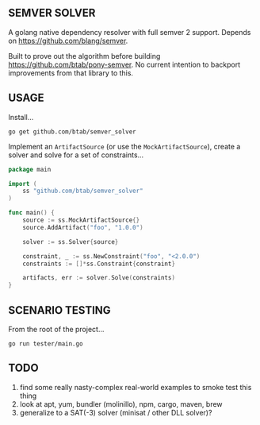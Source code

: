 SEMVER SOLVER
-------------
A golang native dependency resolver with full semver 2 support. Depends on https://github.com/blang/semver.

Built to prove out the algorithm before building https://github.com/btab/pony-semver. No current intention to backport improvements from that library to this.

USAGE
-----

Install...
```
go get github.com/btab/semver_solver
```

Implement an ```ArtifactSource``` (or use the ```MockArtifactSource```), create a solver and solve for a set of constraints...
```go
package main

import (
	ss "github.com/btab/semver_solver"
)

func main() {
	source := ss.MockArtifactSource{}
	source.AddArtifact("foo", "1.0.0")

	solver := ss.Solver{source}

	constraint, _ := ss.NewConstraint("foo", "<2.0.0")
	constraints := []*ss.Constraint{constraint}

	artifacts, err := solver.Solve(constraints)
}
```

SCENARIO TESTING
----------------

From the root of the project...
```
go run tester/main.go
```

TODO
----

1. find some really nasty-complex real-world examples to smoke test this thing
2. look at apt, yum, bundler (molinillo), npm, cargo, maven, brew
3. generalize to a SAT(-3) solver (minisat / other DLL solver)?
